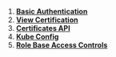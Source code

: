 1. **[Basic Authentication](./Basic-Authentication.md)**
2. **[View Certification](./View-Certification-Details.md)**
3. **[Certificates API](./Certificates-API.md)**
4. **[Kube Config](./KubeConfig.md)**
5. **[Role Base Access Controls](./Role-Based-Access-Controls.md)**

